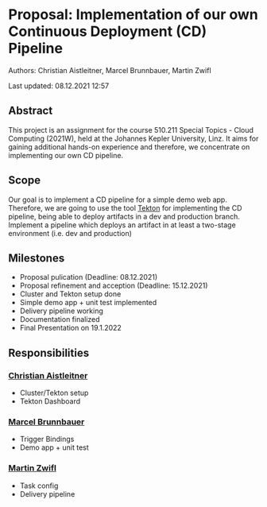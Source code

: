 # Proposal: Implementation of our own Continuous Deployment (CD) Pipeline

Authors: Christian Aistleitner, Marcel Brunnbauer, Martin Zwifl

Last updated: 08.12.2021 12:57

## Abstract

This project is an assignment for the course 510.211 Special Topics - Cloud Computing (2021W), held at the Johannes Kepler University, Linz.
It aims for gaining additional hands-on experience and therefore, we concentrate on implementing our own CD pipeline. 


## Scope
Our goal is to implement a CD pipeline for a simple demo web app.
Therefore, we are going to use the tool [Tekton](https://tekton.dev/) for implementing the CD pipeline, being able to deploy artifacts in a dev and production branch.
Implement a pipeline which deploys an artifact in at least a two-stage environment (i.e. dev and production)

## Milestones

- Proposal pulication (Deadline: 08.12.2021)
- Proposal refinement and acception (Deadline: 15.12.2021)
- Cluster and Tekton setup done
- Simple demo app + unit test implemented
- Delivery pipeline working
- Documentation finalized
- Final Presentation on 19.1.2022


## Responsibilities

### [Christian Aistleitner](https://github.com/christianaistleitner)
- Cluster/Tekton setup
- Tekton Dashboard

### [Marcel Brunnbauer](https://github.com/Marcel256)
- Trigger Bindings
- Demo app + unit test

### [Martin Zwifl](https://github.com/martin-zwifl)
- Task config
- Delivery pipeline
